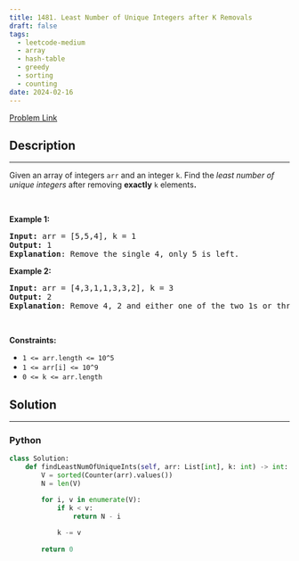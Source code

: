 ```yaml
---
title: 1481. Least Number of Unique Integers after K Removals
draft: false
tags: 
  - leetcode-medium
  - array
  - hash-table
  - greedy
  - sorting
  - counting
date: 2024-02-16
---
```


[Problem Link](https://leetcode.com/problems/least-number-of-unique-integers-after-k-removals/)

## Description

---
<p>Given an array of integers&nbsp;<code>arr</code>&nbsp;and an integer <code>k</code>.&nbsp;Find the <em>least number of unique integers</em>&nbsp;after removing <strong>exactly</strong> <code>k</code> elements<b>.</b></p>

<ol>
</ol>

<p>&nbsp;</p>
<p><strong class="example">Example 1:</strong></p>

<pre>
<strong>Input: </strong>arr = [5,5,4], k = 1
<strong>Output: </strong>1
<strong>Explanation</strong>: Remove the single 4, only 5 is left.
</pre>
<strong class="example">Example 2:</strong>

<pre>
<strong>Input: </strong>arr = [4,3,1,1,3,3,2], k = 3
<strong>Output: </strong>2
<strong>Explanation</strong>: Remove 4, 2 and either one of the two 1s or three 3s. 1 and 3 will be left.</pre>

<p>&nbsp;</p>
<p><strong>Constraints:</strong></p>

<ul>
	<li><code>1 &lt;= arr.length&nbsp;&lt;= 10^5</code></li>
	<li><code>1 &lt;= arr[i] &lt;= 10^9</code></li>
	<li><code>0 &lt;= k&nbsp;&lt;= arr.length</code></li>
</ul>

## Solution

---
### Python
``` py title='least-number-of-unique-integers-after-k-removals'
class Solution:
    def findLeastNumOfUniqueInts(self, arr: List[int], k: int) -> int:
        V = sorted(Counter(arr).values())
        N = len(V)

        for i, v in enumerate(V):
            if k < v:
                return N - i
                
            k -= v
        
        return 0
```

